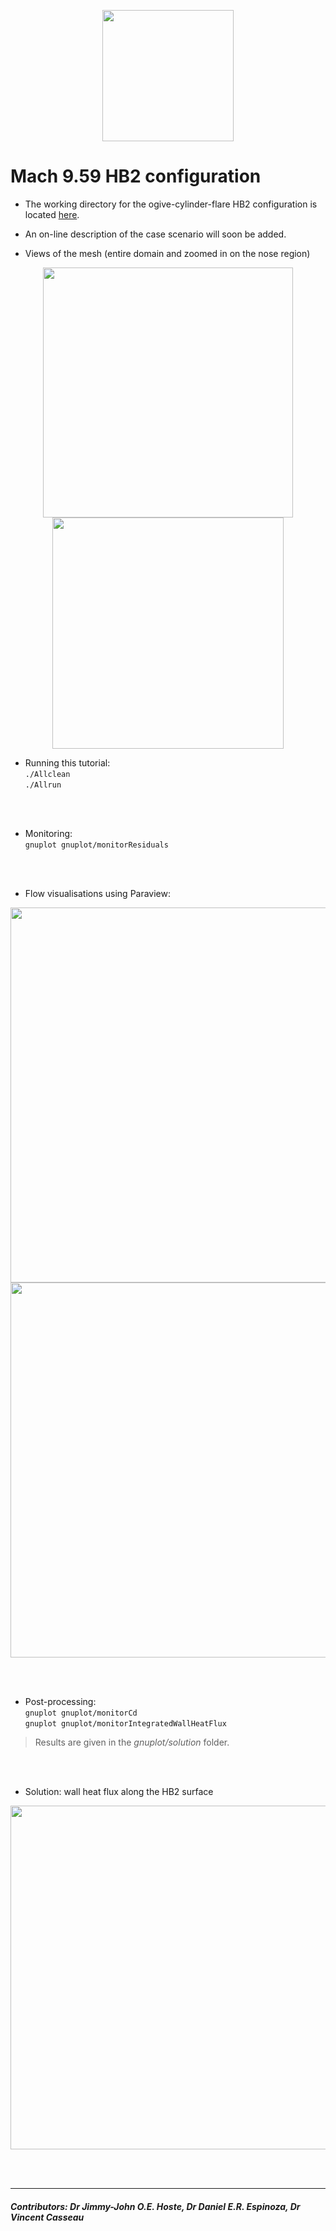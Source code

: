 <div class="paragraph"><p><br>
<br></p></div>
  
<p align="center">
<img src="https://github.com/vincentcasseau/hyStrath/blob/master/doc/images/hyFoamLogo.png" width="210">
</p>

# Mach 9.59 HB2 configuration  

+ The working directory for the ogive-cylinder-flare HB2 configuration is located [here](https://github.com/vincentcasseau/hyStrath/tree/master/run/hyStrath/hyFoam/axisymmetric-HB2).  

+ An on-line description of the case scenario will soon be added.  

+ Views of the mesh (entire domain and zoomed in on the nose region)

<p align="center">
<img src="https://github.com/vincentcasseau/hyStrath/blob/master/doc/images/tutorials/hyFoam/tutorial-axisymmetricHB2-meshFull.png" width="400"><img src="https://github.com/vincentcasseau/hyStrath/blob/master/doc/images/tutorials/hyFoam/tutorial-axisymmetricHB2-meshNose.png" width="370">
</p>


+ Running this tutorial:  
`./Allclean`  
`./Allrun`  

<div class="paragraph"><p><br>
<br></p></div>

+ Monitoring:   
`gnuplot gnuplot/monitorResiduals`    


<div class="paragraph"><p><br>
<br></p></div>


+ Flow visualisations using Paraview:  

<p align="center">
<img src="https://github.com/vincentcasseau/hyStrath/blob/master/doc/images/tutorials/hyFoam/tutorial-axisymmetricHB2-fieldMach.png" width="600">
<img src="https://github.com/vincentcasseau/hyStrath/blob/master/doc/images/tutorials/hyFoam/tutorial-axisymmetricHB2-fieldTt.png" width="600">
</p>

<div class="paragraph"><p><br>
<br></p></div>

+ Post-processing:   
`gnuplot gnuplot/monitorCd`   
`gnuplot gnuplot/monitorIntegratedWallHeatFlux`  

> Results are given in the _gnuplot/solution_ folder.

<div class="paragraph"><p><br>
<br></p></div>

+ Solution: wall heat flux along the HB2 surface

<p align="center">
<img src="https://github.com/vincentcasseau/hyStrath/blob/master/doc/images/tutorials/hyFoam/tutorial-axisymmetricHB2-wallHeatFlux.png" width="550">
</p>

<div class="paragraph"><p><br>
<br></p></div>


---  

##### Contributors: Dr Jimmy-John O.E. Hoste, Dr Daniel E.R. Espinoza, Dr Vincent Casseau